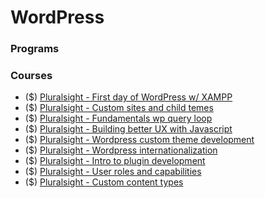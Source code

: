 # WordPress

### Programs
### Courses
* ($) [Pluralsight - First day of WordPress w/ XAMPP](https://www.pluralsight.com/courses/your-first-day-wordpress-cms-1832)
* ($) [Pluralsight - Custom sites and child temes](https://www.pluralsight.com/courses/designing-custom-sites-child-themes-wordpress-css-1811)
* ($) [Pluralsight - Fundamentals wp query loop](https://www.pluralsight.com/courses/wordpress-fundamentals-wp-query-loop)
* ($) [Pluralsight - Building better UX with Javascript](https://www.pluralsight.com/courses/wordpress-building-better-ux-javascript)
* ($) [Pluralsight - Wordpress custom theme development](https://www.pluralsight.com/courses/wordpress-custom-theme-development)
* ($) [Pluralsight - Wordpress internationalization](https://www.pluralsight.com/courses/wordpress-internationalization)
* ($) [Pluralsight - Intro to plugin development](https://www.pluralsight.com/courses/wordpress-plugin-development-introduction)
* ($) [Pluralsight - User roles and capabilities](https://www.pluralsight.com/courses/user-roles-capabilities-wordpress)
* ($) [Pluralsight - Custom content types](https://www.pluralsight.com/courses/custom-content-types-code-like-wordpress-ninja)
